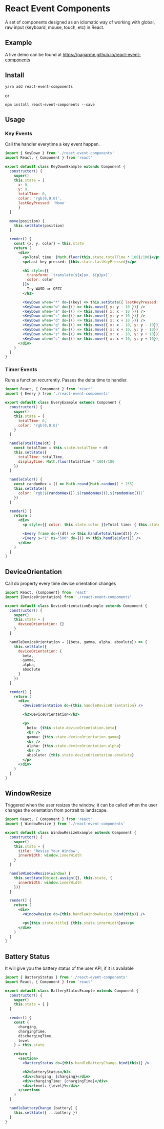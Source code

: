 # React Event Components

A set of components designed as an idiomatic way of working
with global, raw input (keyboard, mouse, touch, etc) in React.

## Example

A live demo can be found at https://pagarme.github.io/react-event-components

## Install

```
yarn add react-event-components
```

or

```
npm install react-event-components --save
```

## Usage

### Key Events

Call the handler everytime a key event happen.

```jsx
import { KeyDown } from './react-event-components'
import React, { Component } from 'react'

export default class KeyDownExample extends Component {
  constructor() {
    super()
    this.state = {
      x: 0,
      y: 0,
      totalTime: 0,
      color: 'rgb(0,0,0)',
      lastKeyPressed: 'None'
      }
  }

  move(position) {
    this.setState(position)
  }

  render() {
    const {x, y, color} = this.state
    return (
      <div>
        <p>Total time: {Math.floor(this.state.totalTime * 100)/100}</p>
        <p>Last key pressed: {this.state.lastKeyPressed}</p>

        <h1 style={{
          transform: `translate(${x}px, ${y}px)`,
          color: color
        }}>
          Try WASD or QEZC
        </h1>

        <KeyDown when="*" do={(key) => this.setState({ lastKeyPressed: key })} />
        <KeyDown when="w" do={() => this.move({ y: y - 10 })} />
        <KeyDown when="a" do={() => this.move({ x: x - 10 })} />
        <KeyDown when="s" do={() => this.move({ y: y + 10 })} />
        <KeyDown when="d" do={() => this.move({ x: x + 10 })} />
        <KeyDown when="q" do={() => this.move({ x: x - 10, y: y - 10})} />
        <KeyDown when="e" do={() => this.move({ x: x + 10, y: y - 10})} />
        <KeyDown when="z" do={() => this.move({ x: x - 10, y: y + 10})} />
        <KeyDown when="c" do={() => this.move({ x: x + 10, y: y + 10})} />
      </div>
    )
  }
}
```

### Timer Events

Runs a function recurrently. Passes the delta time to handler.

```jsx
import React, { Component } from 'react'
import { Every } from './react-event-components'

export default class EveryExample extends Component {
  constructor() {
    super()
    this.state = {
      totalTime: 0,
      color: 'rgb(0,0,0)'
    }
  }

  handleTotalTime(dt) {
    const totalTime = this.state.totalTime + dt
    this.setState({
      totalTime: totalTime,
      displayTime: Math.floor(totalTime * 100)/100
    })
  }

  handleColor() {
    const randomHex = () => Math.round(Math.random() * 255)
    this.setState({
      color: `rgb(${randomHex()},${randomHex()},${randomHex()})`
    })
  }

  render() {
    return (
      <div>
        <p style={{ color: this.state.color }}>Total time: { this.state.displayTime }</p>

        <Every frame do={(dt) => this.handleTotalTime(dt)} />
        <Every s="1" ms="500" do={() => this.handleColor()} />
      </div>
    )
  }
}
```

## DeviceOrientation

Call do property every time device orientation changes

```jsx
import React, {Component} from 'react'
import {DeviceOrientation} from './react-event-components'

export default class DeviceOrientationExample extends Component {
  constructor() {
    super()
    this.state = {
      deviceOrientation: {}
    }
  }

  handleDeviceOrientation = ({beta, gamma, alpha, absolute}) => {
    this.setState({
      deviceOrientation: {
        beta,
        gamma,
        alpha,
        absolute
      }
    })
  }

  render() {
    return (
      <div>
        <DeviceOrientation do={this.handleDeviceOrientation} />

        <h2>DeviceOrientation</h2>

        <p>
          beta: {this.state.deviceOrientation.beta}
          <br />
          gamma: {this.state.deviceOrientation.gamma}
          <br />
          alpha: {this.state.deviceOrientation.alpha}
          <br />
          absolute: {this.state.deviceOrientation.absolute}
        </p>
      </div>
    )
  }
}
```

## WindowResize

Triggered when the user resizes the window, it can be called when the user changes the orientation from portrait to landscape.

```jsx
import React, { Component } from 'react'
import { WindowResize } from './react-event-components'

export default class WindowResizeExample extends Component {
  constructor() {
    super()
    this.state = {
      title: 'Resize Your Window',
      innerWidth: window.innerWidth
    }
  }

  handleWindowResize(window) {
    this.setState(Object.assign({}, this.state, {
      innerWidth: window.innerWidth
    }))
  }

  render() {
    return (
      <div>
        <WindowResize do={this.handleWindowResize.bind(this)} />

        <p>{this.state.title} {this.state.innerWidth}px</p>
      </div>
    )
  }
}
```

## Battery Status

It will give you the battery status of the user API, if it is available

```jsx
import { BatteryStatus } from './react-event-components'
import React, { Component } from 'react'

export default class BatteryStatusExample extends Component {
  constructor() {
    super()
    this.state = { }
  }

  render() {
    const {
      charging,
      chargingTime,
      dischargingTime,
      level
    } = this.state

    return (
      <section>
        <BatteryStatus do={this.handleBatteryChange.bind(this)} />

        <h2>BatteryStatus</h2>
        <div>charging: {charging}</div>
        <div>chargingTime: {chargingTime}</div>
        <div>level: {level}%</div>
      </section>
    )
  }

  handleBatteryChange (battery) {
    this.setState({ ...battery })
  }
}

```
